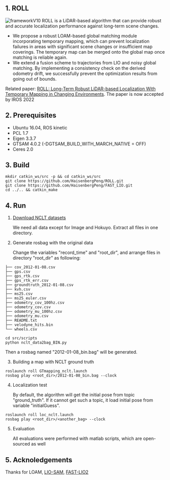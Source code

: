 ## 1. ROLL
![frameworkV10](https://user-images.githubusercontent.com/72208396/176880714-de2cf865-fdee-4796-aadd-d77a5af7d719.png)
ROLL is a LiDAR-based algorithm that can provide robust and accurate localization performance against long-term scene changes. 

* We propose a robust LOAM-based global matching module incorporating temporary mapping, which can prevent localization failures in areas with significant scene changes or insufficient map coverings. The temporary map can be merged onto the global map once matching is reliable again.
* We extend a fusion scheme to trajectories from LIO and noisy global matching. By implementing a consistency check on the derived odometry drift, we successfully prevent the optimization results from going out of bounds.

Related paper: [ROLL: Long-Term Robust LiDAR-based Localization With Temporary Mapping in Changing Environments](https://arxiv.org/abs/2203.03923). 
The paper is now accepted by IROS 2022

## 2. Prerequisites
* Ubuntu 16.04, ROS kinetic
* PCL 1.7
* Eigen 3.3.7
* GTSAM 4.0.2 (-DGTSAM_BUILD_WITH_MARCH_NATIVE = OFF)
* Ceres 2.0


## 3. Build
```
mkdir catkin_ws/src -p && cd catkin_ws/src
git clone https://github.com/HaisenbergPeng/ROLL.git
git clone https://github.com/HaisenbergPeng/FAST_LIO.git
cd ../.. && catkin_make
```

## 4. Run
1. [Download NCLT datasets](http://robots.engin.umich.edu/nclt/)

    We need all data except for Image and Hokuyo. Extract all files in one directory.
2. Generate rosbag with the original data

    Change the variables "record_time" and "root_dir", and arrange files in directory "root_dir" as following:
```
├── cov_2012-01-08.csv
├── gps.csv
├── gps_rtk.csv
├── gps_rtk_err.csv
├── groundtruth_2012-01-08.csv
├── kvh.csv
├── ms25.csv
├── ms25_euler.csv
├── odometry_cov_100hz.csv
├── odometry_cov.csv
├── odometry_mu_100hz.csv
├── odometry_mu.csv
├── README.txt
├── velodyne_hits.bin
└── wheels.csv
```
```
cd src/scripts
python nclt_data2bag_BIN.py
```
Then a rosbag named "2012-01-08_bin.bag" will be generated.

3. Building a map with NCLT ground truth
```
roslaunch roll GTmapping_nclt.launch
rosbag play <root_dir>/2012-01-08_bin.bag --clock
```

4. Localization test

    By default, the algorithm will get the initial pose from topic "ground_truth". If it cannot get such a topic,
 it load initial pose from variable "initialGuess".
```
roslaunch roll loc_nclt.launch
rosbag play <root_dir>/<another_bag> --clock
```

5. Evaluation

    All evaluations were performed with matlab scripts, which are open-sourced as well 

## 5. Acknoledgements
Thanks for LOAM, [LIO-SAM](https://github.com/TixiaoShan/LIO-SAM), [FAST-LIO2](https://github.com/hku-mars/FAST_LIO)
